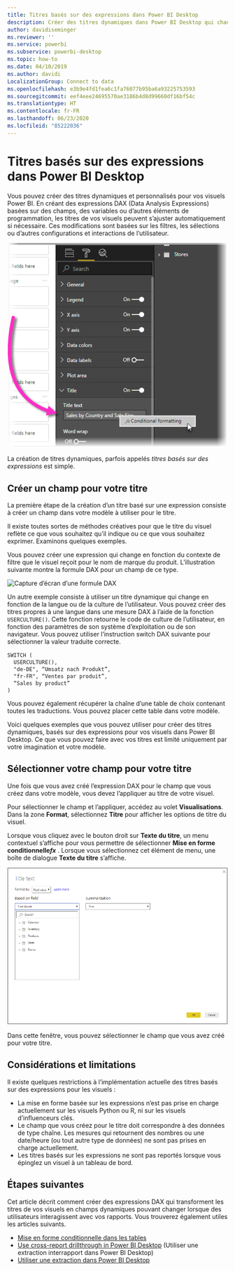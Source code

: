 ```yaml
---
title: Titres basés sur des expressions dans Power BI Desktop
description: Créer des titres dynamiques dans Power BI Desktop qui changent en fonction d’expressions de programmation à l’aide de la mise en forme de programmation conditionnelle
author: davidiseminger
ms.reviewer: ''
ms.service: powerbi
ms.subservice: powerbi-desktop
ms.topic: how-to
ms.date: 04/10/2019
ms.author: davidi
LocalizationGroup: Connect to data
ms.openlocfilehash: e3b9e4fd1fea6c1fa76077b95ba6a93225753593
ms.sourcegitcommit: eef4eee24695570ae3186b4d8d99660df16bf54c
ms.translationtype: HT
ms.contentlocale: fr-FR
ms.lasthandoff: 06/23/2020
ms.locfileid: "85222036"
---
```

# <a name="expression-based-titles-in-power-bi-desktop"></a>Titres basés sur des expressions dans Power BI Desktop

Vous pouvez créer des titres dynamiques et personnalisés pour vos visuels Power BI. En créant des expressions DAX (Data Analysis Expressions) basées sur des champs, des variables ou d’autres éléments de programmation, les titres de vos visuels peuvent s’ajuster automatiquement si nécessaire. Ces modifications sont basées sur les filtres, les sélections ou d’autres configurations et interactions de l’utilisateur.

![Capture d’écran de l’option de mise en forme conditionnelle de Power BI Desktop](media/desktop-conditional-formatting-visual-titles/expression-based-title-01.png)

La création de titres dynamiques, parfois appelés *titres basés sur des expressions* est simple. 

## <a name="create-a-field-for-your-title"></a>Créer un champ pour votre titre

La première étape de la création d’un titre basé sur une expression consiste à créer un champ dans votre modèle à utiliser pour le titre. 

Il existe toutes sortes de méthodes créatives pour que le titre du visuel reflète ce que vous souhaitez qu’il indique ou ce que vous souhaitez exprimer. Examinons quelques exemples.

Vous pouvez créer une expression qui change en fonction du contexte de filtre que le visuel reçoit pour le nom de marque du produit. L’illustration suivante montre la formule DAX pour un champ de ce type.

![Capture d’écran d’une formule DAX](media/desktop-conditional-formatting-visual-titles/expression-based-title-02.png)

Un autre exemple consiste à utiliser un titre dynamique qui change en fonction de la langue ou de la culture de l’utilisateur. Vous pouvez créer des titres propres à une langue dans une mesure DAX à l’aide de la fonction `USERCULTURE()`. Cette fonction retourne le code de culture de l’utilisateur, en fonction des paramètres de son système d’exploitation ou de son navigateur. Vous pouvez utiliser l’instruction switch DAX suivante pour sélectionner la valeur traduite correcte. 

```
SWITCH (
  USERCULTURE(),
  "de-DE", “Umsatz nach Produkt”,
  "fr-FR", “Ventes par produit”,
  “Sales by product”
)
```

Vous pouvez également récupérer la chaîne d’une table de choix contenant toutes les traductions. Vous pouvez placer cette table dans votre modèle. 

Voici quelques exemples que vous pouvez utiliser pour créer des titres dynamiques, basés sur des expressions pour vos visuels dans Power BI Desktop. Ce que vous pouvez faire avec vos titres est limité uniquement par votre imagination et votre modèle.


## <a name="select-your-field-for-your-title"></a>Sélectionner votre champ pour votre titre

Une fois que vous avez créé l’expression DAX pour le champ que vous créez dans votre modèle, vous devez l’appliquer au titre de votre visuel.

Pour sélectionner le champ et l’appliquer, accédez au volet **Visualisations**. Dans la zone **Format**, sélectionnez **Titre** pour afficher les options de titre du visuel. 

Lorsque vous cliquez avec le bouton droit sur **Texte du titre**, un menu contextuel s’affiche pour vous permettre de sélectionner **Mise en forme conditionnelle<em>fx</em>** . Lorsque vous sélectionnez cet élément de menu, une boîte de dialogue **Texte du titre** s’affiche. 

![Capture d’écran de la boîte de dialogue Texte du titre](media/desktop-conditional-formatting-visual-titles/expression-based-title-02b.png)

Dans cette fenêtre, vous pouvez sélectionner le champ que vous avez créé pour votre titre.

## <a name="limitations-and-considerations"></a>Considérations et limitations

Il existe quelques restrictions à l’implémentation actuelle des titres basés sur des expressions pour les visuels :

* La mise en forme basée sur les expressions n’est pas prise en charge actuellement sur les visuels Python ou R, ni sur les visuels d’influenceurs clés.
* Le champ que vous créez pour le titre doit correspondre à des données de type chaîne. Les mesures qui retournent des nombres ou une date/heure (ou tout autre type de données) ne sont pas prises en charge actuellement.
* Les titres basés sur les expressions ne sont pas reportés lorsque vous épinglez un visuel à un tableau de bord.

## <a name="next-steps"></a>Étapes suivantes

Cet article décrit comment créer des expressions DAX qui transforment les titres de vos visuels en champs dynamiques pouvant changer lorsque des utilisateurs interagissent avec vos rapports. Vous trouverez également utiles les articles suivants.

* [Mise en forme conditionnelle dans les tables](desktop-conditional-table-formatting.md)
* [Use cross-report drillthrough in Power BI Desktop](desktop-cross-report-drill-through.md) (Utiliser une extraction interrapport dans Power BI Desktop)
* [Utiliser une extraction dans Power BI Desktop](desktop-drillthrough.md)
